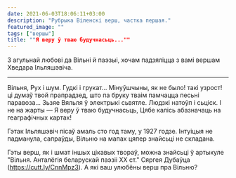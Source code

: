 ```yaml
---
date: 2021-06-03T18:06:11+03:00
description: "Рубрыка Віленскі верш, частка першая."
featured_image: ""
tags: ["вершы"]
title: ""Я веру ў тваю будучнасьць...""
---
```

З агульнай любові да Вільні й паэзыі, хочам падзяліцца з вамі вершам Хведара Ільляшэвіча. 

* * *

Вільня,
Рух і шум.
Гудкі і грукат...
Мінуўшчыны, як не было!
такі узрост!
ці думаў твой прапрадзед,
што па бруку тваім памчацца
песьні паравоза...
Зьзяе Вяльля ў электрыкі сьвятле.
Людзкі натоўп і сьціск.
І не на жарты —
Я веру ў тваю будучнасьць,
Цябе калісь абазначаць на геаграфічных картах!

Гэтак Ільляшэвіч пісаў амаль сто год таму, у 1927 годзе.  Інтуіцыя не падманула, сапраўды, Вільню на мапах цяпер знайсьці не складана.

Гэты верш, як і шмат іншых цікавых твораў, можна знайсьці ў артыкуле "Вільня. Анталёгія беларускай паэзіі XX ст." Сяргея Дубаўца (https://cutt.ly/CnnMpz3). А які ваш улюбёны верш пра Вільню?
